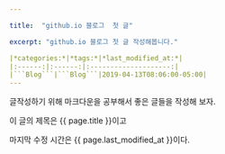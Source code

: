 ```yaml
---

title:  "github.io 블로그  첫 글"

excerpt: "github.io 블로그 첫 글 작성해봅니다."

|*categories:*|*tags:*|*last_modified_at:*|
|:------:|:------:|:--------------------:|
|```Blog```|```Blog```|2019-04-13T08:06:00-05:00|
---
```



글작성하기 위해 마크다운을 공부해서 
좋은 글들을 작성해 보자.

이 글의 제목은 {{ page.title }}이고

마지막 수정 시간은 {{ page.last_modified_at }}이다.
